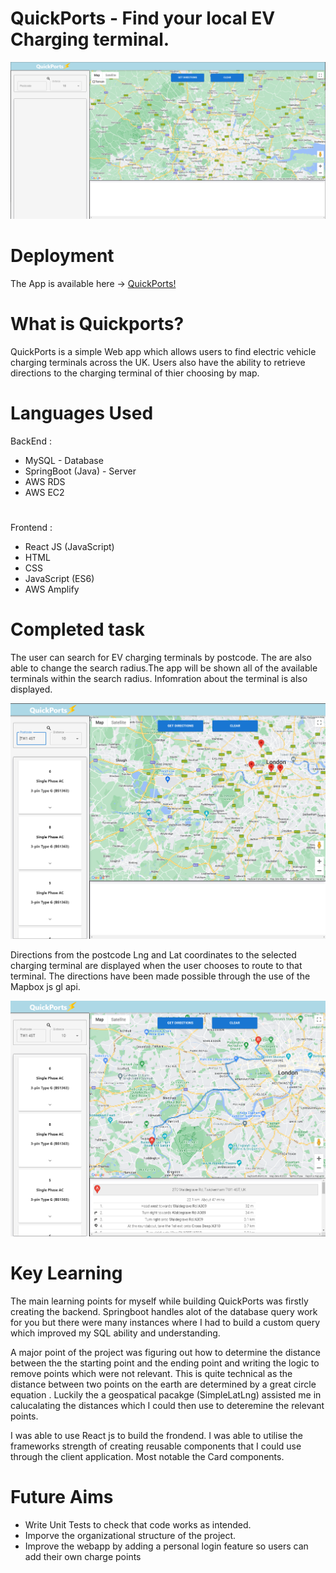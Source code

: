 # QuickPorts - Find your local EV Charging terminal.

![alt text](/screenshots/Qp-Main.PNG)

# Deployment 
The App is available here -> [QuickPorts!](https://www.quickports.co.uk/) 


# What is Quickports?

QuickPorts is a simple Web app which allows users to find electric vehicle charging 
terminals across the UK. Users also have the ability to retrieve directions to 
the charging terminal of thier choosing by map.

# Languages Used 

BackEnd : 
* MySQL - Database
* SpringBoot (Java) - Server
* AWS RDS
* AWS EC2 

#

Frontend : 
* React JS (JavaScript)
* HTML
* CSS
* JavaScript (ES6)
* AWS Amplify


# Completed task

The user can search for EV charging terminals by postcode. The are also able to change 
the search radius.The app will be shown all of the available terminals within the search
radius. Infomration about the terminal is also displayed.

![alt text](/screenshots/postcode-search.PNG)

Directions from the postcode Lng and Lat coordinates to the selected charging terminal 
are displayed when the user chooses to route to that terminal. The directions have been made possible through the use of the Mapbox js gl api.

![alt text](/screenshots/qp-directions.PNG)


# Key Learning 
The main learning points for myself while building QuickPorts was firstly creating the backend. Springboot handles alot of the database query work for you but there were many instances where I had to build a custom query which improved my SQL ability and understanding.

A major point of the project was figuring out how to determine the distance between
the the starting point and the ending point and writing the logic to remove points which were not relevant. This is quite technical as the distance between two points on the earth are determined by a great circle equation . Luckily the a geospatical pacakge (SimpleLatLng) assisted me in calucalating the distances which I could then use to deteremine the relevant points.

I was able to use React js to build the frondend. I was able to utilise the frameworks strength of creating 
reusable components that I could use through the client application. Most notable the Card components.


# Future Aims 

* Write Unit Tests to check that code works as intended.
* Imporve the organizational structure of the project.
* Improve the webapp by adding a personal login feature so users can add their own charge points

